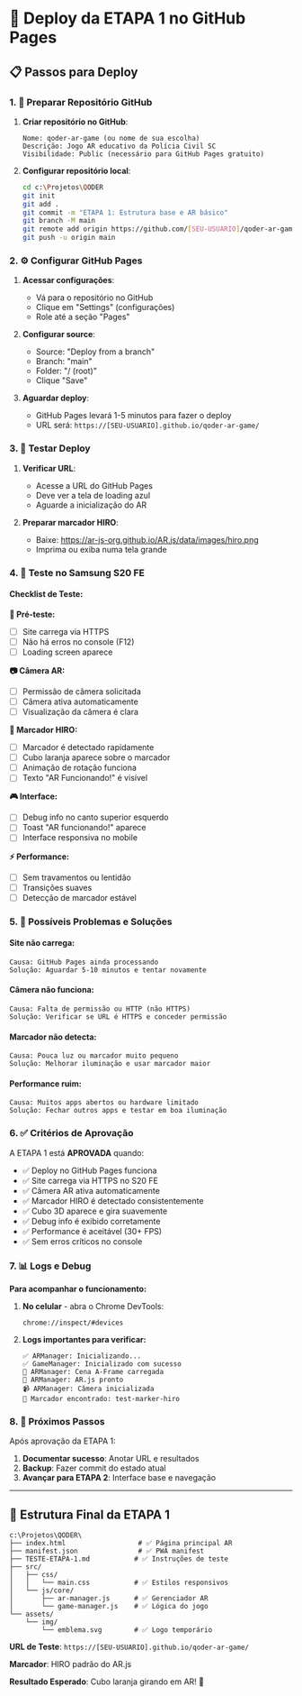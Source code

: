 # 🚀 Deploy da ETAPA 1 no GitHub Pages

## 📋 Passos para Deploy

### 1. 🔧 Preparar Repositório GitHub

1. **Criar repositório no GitHub**:
   ```
   Nome: qoder-ar-game (ou nome de sua escolha)
   Descrição: Jogo AR educativo da Polícia Civil SC
   Visibilidade: Public (necessário para GitHub Pages gratuito)
   ```

2. **Configurar repositório local**:
   ```bash
   cd c:\Projetos\QODER
   git init
   git add .
   git commit -m "ETAPA 1: Estrutura base e AR básico"
   git branch -M main
   git remote add origin https://github.com/[SEU-USUARIO]/qoder-ar-game.git
   git push -u origin main
   ```

### 2. ⚙️ Configurar GitHub Pages

1. **Acessar configurações**:
   - Vá para o repositório no GitHub
   - Clique em "Settings" (configurações)
   - Role até a seção "Pages"

2. **Configurar source**:
   - Source: "Deploy from a branch"
   - Branch: "main"
   - Folder: "/ (root)"
   - Clique "Save"

3. **Aguardar deploy**:
   - GitHub Pages levará 1-5 minutos para fazer o deploy
   - URL será: `https://[SEU-USUARIO].github.io/qoder-ar-game/`

### 3. 🎯 Testar Deploy

1. **Verificar URL**:
   - Acesse a URL do GitHub Pages
   - Deve ver a tela de loading azul
   - Aguarde a inicialização do AR

2. **Preparar marcador HIRO**:
   - Baixe: https://ar-js-org.github.io/AR.js/data/images/hiro.png
   - Imprima ou exiba numa tela grande

### 4. 📱 Teste no Samsung S20 FE

#### **Checklist de Teste:**

**🔧 Pré-teste:**
- [ ] Site carrega via HTTPS
- [ ] Não há erros no console (F12)
- [ ] Loading screen aparece

**📷 Câmera AR:**
- [ ] Permissão de câmera solicitada
- [ ] Câmera ativa automaticamente
- [ ] Visualização da câmera é clara

**🎯 Marcador HIRO:**
- [ ] Marcador é detectado rapidamente
- [ ] Cubo laranja aparece sobre o marcador
- [ ] Animação de rotação funciona
- [ ] Texto "AR Funcionando!" é visível

**🎮 Interface:**
- [ ] Debug info no canto superior esquerdo
- [ ] Toast "AR funcionando!" aparece
- [ ] Interface responsiva no mobile

**⚡ Performance:**
- [ ] Sem travamentos ou lentidão
- [ ] Transições suaves
- [ ] Detecção de marcador estável

### 5. 🐛 Possíveis Problemas e Soluções

#### **Site não carrega:**
```
Causa: GitHub Pages ainda processando
Solução: Aguardar 5-10 minutos e tentar novamente
```

#### **Câmera não funciona:**
```
Causa: Falta de permissão ou HTTP (não HTTPS)
Solução: Verificar se URL é HTTPS e conceder permissão
```

#### **Marcador não detecta:**
```
Causa: Pouca luz ou marcador muito pequeno
Solução: Melhorar iluminação e usar marcador maior
```

#### **Performance ruim:**
```
Causa: Muitos apps abertos ou hardware limitado
Solução: Fechar outros apps e testar em boa iluminação
```

### 6. ✅ Critérios de Aprovação

A ETAPA 1 está **APROVADA** quando:

- ✅ Deploy no GitHub Pages funciona
- ✅ Site carrega via HTTPS no S20 FE
- ✅ Câmera AR ativa automaticamente
- ✅ Marcador HIRO é detectado consistentemente
- ✅ Cubo 3D aparece e gira suavemente
- ✅ Debug info é exibido corretamente
- ✅ Performance é aceitável (30+ FPS)
- ✅ Sem erros críticos no console

### 7. 📊 Logs e Debug

**Para acompanhar o funcionamento:**

1. **No celular** - abra o Chrome DevTools:
   ```
   chrome://inspect/#devices
   ```

2. **Logs importantes para verificar:**
   ```
   ✅ ARManager: Inicializando...
   ✅ GameManager: Inicializado com sucesso
   📱 ARManager: Cena A-Frame carregada
   🎯 ARManager: AR.js pronto
   📹 ARManager: Câmera inicializada
   🎯 Marcador encontrado: test-marker-hiro
   ```

### 8. 🔄 Próximos Passos

Após aprovação da ETAPA 1:

1. **Documentar sucesso**: Anotar URL e resultados
2. **Backup**: Fazer commit do estado atual
3. **Avançar para ETAPA 2**: Interface base e navegação

---

## 📁 Estrutura Final da ETAPA 1

```
c:\Projetos\QODER\
├── index.html                  # ✅ Página principal AR
├── manifest.json               # ✅ PWA manifest
├── TESTE-ETAPA-1.md           # ✅ Instruções de teste
├── src/
│   ├── css/
│   │   └── main.css           # ✅ Estilos responsivos
│   └── js/core/
│       ├── ar-manager.js      # ✅ Gerenciador AR
│       └── game-manager.js    # ✅ Lógica do jogo
└── assets/
    └── img/
        └── emblema.svg        # ✅ Logo temporário
```

**URL de Teste**: `https://[SEU-USUARIO].github.io/qoder-ar-game/`

**Marcador**: HIRO padrão do AR.js

**Resultado Esperado**: Cubo laranja girando em AR! 🎯